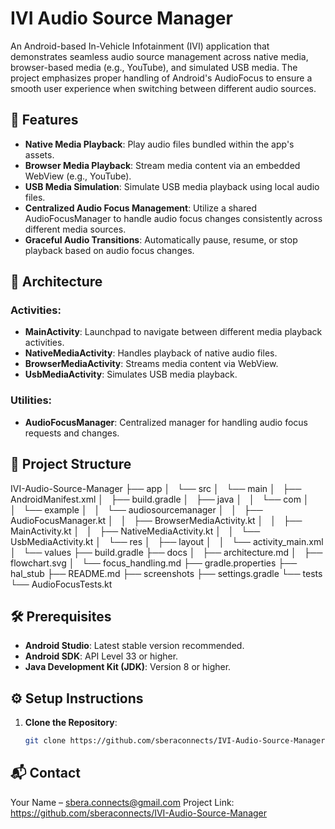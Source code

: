 # IVI Audio Source Manager

An Android-based In-Vehicle Infotainment (IVI) application that demonstrates seamless audio source management across native media, browser-based media (e.g., YouTube), and simulated USB media. The project emphasizes proper handling of Android's AudioFocus to ensure a smooth user experience when switching between different audio sources.

## 🚀 Features

- **Native Media Playback**: Play audio files bundled within the app's assets.
- **Browser Media Playback**: Stream media content via an embedded WebView (e.g., YouTube).
- **USB Media Simulation**: Simulate USB media playback using local audio files.
- **Centralized Audio Focus Management**: Utilize a shared AudioFocusManager to handle audio focus changes consistently across different media sources.
- **Graceful Audio Transitions**: Automatically pause, resume, or stop playback based on audio focus changes.

## 🧱 Architecture

### Activities:
- **MainActivity**: Launchpad to navigate between different media playback activities.
- **NativeMediaActivity**: Handles playback of native audio files.
- **BrowserMediaActivity**: Streams media content via WebView.
- **UsbMediaActivity**: Simulates USB media playback.

### Utilities:
- **AudioFocusManager**: Centralized manager for handling audio focus requests and changes.

## 📁 Project Structure

IVI-Audio-Source-Manager
├── app
│   └── src
│       └── main
│           ├── AndroidManifest.xml
│           ├── build.gradle
│           ├── java
│           │   └── com
│           │       └── example
│           │           └── audiosourcemanager
│           │               ├── AudioFocusManager.kt
│           │               ├── BrowserMediaActivity.kt
│           │               ├── MainActivity.kt
│           │               ├── NativeMediaActivity.kt
│           │               └── UsbMediaActivity.kt
│           └── res
│               ├── layout
│               │   └── activity_main.xml
│               └── values
├── build.gradle
├── docs
│   ├── architecture.md
│   ├── flowchart.svg
│   └── focus_handling.md
├── gradle.properties
├── hal_stub
├── README.md
├── screenshots
├── settings.gradle
└── tests
    └── AudioFocusTests.kt


## 🛠️ Prerequisites

- **Android Studio**: Latest stable version recommended.
- **Android SDK**: API Level 33 or higher.
- **Java Development Kit (JDK)**: Version 8 or higher.

## ⚙️ Setup Instructions

1. **Clone the Repository**:
   ```bash
   git clone https://github.com/sberaconnects/IVI-Audio-Source-Manager.git

## 📬 Contact
Your Name – sbera.connects@gmail.com
Project Link: https://github.com/sberaconnects/IVI-Audio-Source-Manager